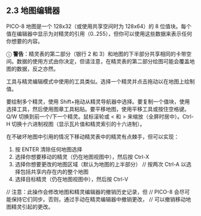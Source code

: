 ## 2.3 地图编辑器

PICO-8 地图是一个 128x32（或使用共享空间时为 128x64）的 8 位值块。每个值在编辑器中显示为对精灵的引用（0..255），但你可以使用这些数据来表示任何你想要的内容。

ⓘ **警告**：精灵表的第二部分（银行 2 和 3）和地图的下半部分共享相同的卡带空间。数据的使用方式由你决定，但请注意，在精灵表的第二部分绘图可能会覆盖地图的数据，反之亦然。

工具与精灵编辑模式中使用的工具类似。选择一个精灵并点击拖动以在地图上绘制值。

要绘制多个精灵，使用 Shift+拖动从精灵导航器中选择。要复制一个值块，使用选择工具，然后使用图章工具粘贴。要平移地图，使用平移工具或按住空格键。Q/W 切换到前一个/下一个精灵。鼠标滚轮或 < 和 > 来缩放（全屏时居中）。Ctrl-H 切换十六进制视图（显示瓦片值和精灵索引的十六进制）。

在不破坏地图中引用的情况下移动精灵表中的精灵有点棘手，但可以实现：

1. 按 ENTER 清除任何地图选择
2. 选择你想要移动的精灵（仍在地图视图中），然后按 Ctrl-X
3. 选择你想要更改的地图区域（默认为地图的上半部分）
   // 按两次 Ctrl-A 以选择包括共享内存在内的整个地图
4. 选择目标精灵（仍在地图视图中），然后按 Ctrl-V

// 注意：此操作会修改地图和精灵编辑器的撤销历史记录，但
// PICO-8 会尽可能保持它们同步。否则，通过手动在精灵编辑器中撤销更改，
// 可以撤销移动地图精灵引起的更改。